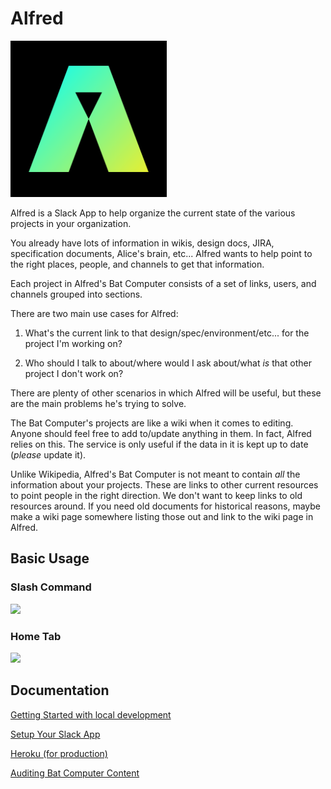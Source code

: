 # Alfred

<img src="https://github.com/hectorscout/slack-alfred/blob/master/assets/alfred-logo.png" width=250 height=250 />

Alfred is a Slack App to help organize the current state of the various projects in your organization.

You already have lots of information in wikis, design docs, JIRA, specification documents, Alice's brain, etc... Alfred wants to help point to the right places, people, and channels to get that information. 

Each project in Alfred's Bat Computer consists of a set of links, users, and channels grouped into sections.

There are two main use cases for Alfred:

1. What's the current link to that design/spec/environment/etc... for the project I'm working on?

2. Who should I talk to about/where would I ask about/what _is_ that other project I don't work on?

There are plenty of other scenarios in which Alfred will be useful, but these are the main problems he's trying to solve.

The Bat Computer's projects are like a wiki when it comes to editing. Anyone should feel free to add to/update anything in them. In fact, Alfred relies on this. The service is only useful if the data in it is kept up to date (_please_ update it).

Unlike Wikipedia, Alfred's Bat Computer is not meant to contain _all_ the information about your projects. These are links to other current resources to point people in the right direction. We don't want to keep links to old resources around. If you need old documents for historical reasons, maybe make a wiki page somewhere listing those out and link to the wiki page in Alfred.

## Basic Usage

### Slash Command

![](https://github.com/hectorscout/slack-alfred/blob/master/assets/Alfred-Slash-Command.gif)

### Home Tab

![](https://github.com/hectorscout/slack-alfred/blob/master/assets/Alfred-Home-Tab.gif)

## Documentation

[Getting Started with local development](https://github.com/hectorscout/slack-alfred/wiki/Local-Development)

[Setup Your Slack App](https://github.com/hectorscout/slack-alfred/wiki/Setup-Slack-App)

[Heroku (for production)](https://github.com/hectorscout/slack-alfred/wiki/Production-With-Heroku)

[Auditing Bat Computer Content](https://github.com/hectorscout/slack-alfred/wiki/Auditing)
